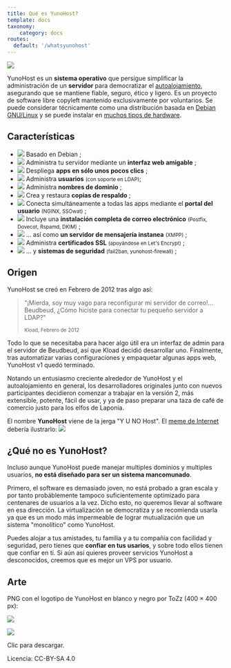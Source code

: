 ```yaml
---
title: Qué es YunoHost?
template: docs
taxonomy:
    category: docs
routes:
  default: '/whatsyunohost'
---
```


![](image://YunoHost_logo_vertical.png?resize=400)

YunoHost es un **sistema operativo** que persigue simplificar la administración de un **servidor** para democratizar el [autoalojamiento](/selfhosting), asegurando que se mantiene fiable, seguro, ético y ligero. Es un proyecto de software libre copyleft mantenido exclusivamente por voluntarios. Se puede considerar técnicamente como una distribución basada en [Debian GNU/Linux](https://debian.org) y se puede instalar en [muchos tipos de hardware](/install).

## Características

- ![](image://icon-debian.png?resize=32&classes=inline) Basado en Debian ;
- ![](image://icon-tools.png?resize=32&classes=inline) Administra tu servidor mediante un **interfaz web amigable** ;
- ![](image://icon-package.png?resize=32&classes=inline) Despliega **apps en sólo unos pocos clics** ;
- ![](image://icon-users.png?resize=32&classes=inline) Administra **usuarios** <small>(con soporte en LDAP)</small>;
- ![](image://icon-globe.png?resize=32&classes=inline) Administra **nombres de dominio** ;
- ![](image://icon-medic.png?resize=32&classes=inline) Crea y restaura **copias de respaldo** ;
- ![](image://icon-door.png?resize=32&classes=inline) Conecta simultáneamente a todas las apps mediante el **portal del usuario** <small>(NGINX, SSOwat)</small> ;
- ![](image://icon-mail.png?resize=32&classes=inline) Incluye una **instalación completa de correo electrónico** <small>(Postfix, Dovecot, Rspamd, DKIM)</small> ;
- ![](image://icon-messaging.png?resize=32&classes=inline) … así como **un servidor de mensajería instanea** <small>(XMPP)</small> ;
- ![](image://icon-lock.png?resize=32&classes=inline) Administra **certificados SSL** <small>(apoyándose en Let's Encrypt)</small> ;
- ![](image://icon-shield.png?resize=32&classes=inline) … y **sistemas de seguridad** <small>(fail2ban, yunohost-firewall)</small> ;

## Origen

YunoHost se creó en Febrero de 2012 tras algo así:

 <blockquote><p>"¡Mierda, soy muy vago para reconfigurar mi servidor de correo!… Beudbeud, ¿Cómo  hiciste para conectar tu pequeño servidor a LDAP?"</p>
<small>Kload, Febrero de 2012</small></blockquote>

Todo lo que se necesitaba para hacer algo útil era un interfaz de admin para el servidor de Beudbeud, así que Kload decidió desarrollar uno. Finalmente, tras automatizar varias configuraciones y empaquetar algunas apps web, YunoHost v1 quedó terminado.

Notando un entusiasmo creciente alrededor de YunoHost y el autoalojamiento en general, los desarrolladores originales junto con nuevos participantes decidieron comenzar a trabajar en la versión 2, más extensible, potente, fácil de usar, y ya de paso preparar una taza de café de comercio justo para los elfos de Laponia.

El nombre **YunoHost** viene de la jerga "Y U NO Host". El [meme de Internet ](https://en.wikipedia.org/wiki/Internet_meme) debería ilustrarlo:
![](image://dude_yunohost.jpg)

## ¿Qué no es YunoHost?

Incluso aunque YunoHost puede manejar multiples dominios y multiples usuarios, **no está diseñado para ser un sistema mancomunado**.

Primero, el software es demasiado joven, no está probado a gran escala y por tanto probáblemente tampoco suficientemente optimizado para centenares de usuarios a la vez. Dicho esto, no queremos llevar al software en esa dirección. La virtualización se democratiza y se recomienda usarla ya que es un modo más impermeable de lograr mutualización que un sistema "monolítico" como YunoHost.

Puedes alojar a tus amistades, tu familia y a tu compañía con facilidad y seguridad, pero tienes que **confiar en tus usarios**, y sobre todo ellos tienen que confiar en tí. Si aún así quieres proveer servicios YunoHost a desconocidos, creemos que es mejor un VPS por usuario.

## Arte

PNG con el logotipo de YunoHost en blanco y negro por ToZz (400 × 400 px):

<a href="/images/ynh_logo_black_300dpi.png">![](image://ynh_logo_black_300dpi.png?resize=220)</a>

<a href="/images/ynh_logo_white_300dpi.png">![](image://ynh_logo_white_300dpi.png?resize=220)</a>

Clic para descargar.

Licencia: CC-BY-SA 4.0
